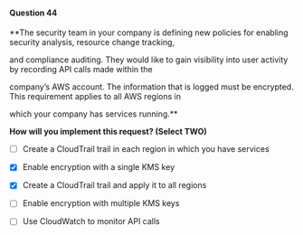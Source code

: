 #### Question  44


**The security team in your company is defining new policies for enabling security analysis, resource change tracking,

and compliance auditing. They would like to gain visibility into user activity by recording API calls made within the

company’s AWS account. The information that is logged must be encrypted. This requirement applies to all AWS regions in

which your company has services running.**


**How will you implement this request? (Select TWO)**


- [ ] Create a CloudTrail trail in each region in which you have services


- [x] Enable encryption with a single KMS key


- [x] Create a CloudTrail trail and apply it to all regions


- [ ] Enable encryption with multiple KMS keys


- [ ] Use CloudWatch to monitor API calls

